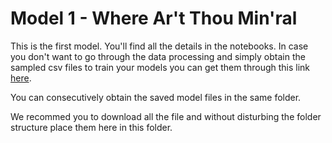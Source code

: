 # Model 1 - Where Ar't Thou Min'ral
This is the first model. You'll find all the details in the notebooks. In case you don't want to go through the data processing and simply obtain the sampled csv files to train your models you can get them through this link [here]().

You can consecutively obtain the saved model files in the same folder.

We recommed you to download all the file and without disturbing the folder structure place them here in this folder.
